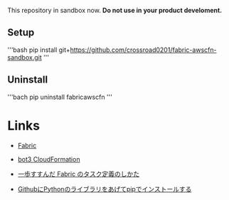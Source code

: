 This repository in sandbox now.
**Do not use in your product develoment.**

## Setup

'''bash
pip install git+https://github.com/crossroad0201/fabric-awscfn-sandbox.git
'''

## Uninstall

'''bach
pip uninstall fabricawscfn
'''

# Links

* [Fabric](http://www.fabfile.org)
* [bot3 CloudFormation](https://boto3.readthedocs.io/en/latest/reference/services/cloudformation.html)

* [一歩すすんだ Fabric のタスク定義のしかた](https://nulab-inc.com/ja/blog/backlog/fabric-advanced/)
* [GithubにPythonのライブラリをあげてpipでインストールする](http://blog.junion.org/pip-github-test/)
